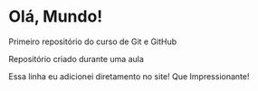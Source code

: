 # Olá, Mundo!
Primeiro repositório do curso de Git e GitHub

Repositório criado durante uma aula

Essa linha eu adicionei diretamento no site! Que Impressionante!
